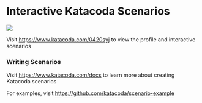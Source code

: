 # Interactive Katacoda Scenarios

[![](http://shields.katacoda.com/katacoda/0420syj/count.svg)](https://www.katacoda.com/0420syj "Get your profile on Katacoda.com")

Visit https://www.katacoda.com/0420syj to view the profile and interactive scenarios

### Writing Scenarios
Visit https://www.katacoda.com/docs to learn more about creating Katacoda scenarios

For examples, visit https://github.com/katacoda/scenario-example
